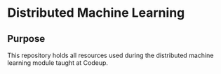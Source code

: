 # Distributed Machine Learning

## Purpose
This repository holds all resources used during the distributed machine learning module taught at Codeup.